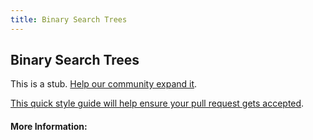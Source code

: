 ```yaml
---
title: Binary Search Trees
---
```


## Binary Search Trees

This is a stub. [Help our community expand it](https://github.com/freeCodeCamp/guide-articles/tree/master/articles/Computer-Science/Algorithms/Binary-Search-Trees/index.md).

[This quick style guide will help ensure your pull request gets accepted](https://github.com/freeCodeCamp/guide-articles/blob/master/README.md).

<!-- The article goes here, in GitHub-flavored Markdown. Feel free to add YouTube videos, images, and CodePen/JSBin embeds  -->

#### More Information:
<!-- Please add any articles you think might be helpful to read before writing the article -->



